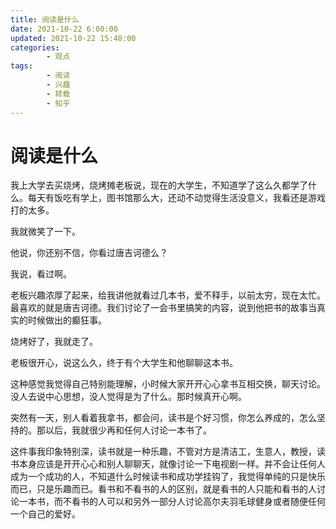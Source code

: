 ```yaml
---
title: 阅读是什么
date: 2021-10-22 6:00:00
updated: 2021-10-22 15:48:00
categories:
        - 观点
tags:
        - 阅读
        - 兴趣
        - 转载
        - 知乎
---
```


# 阅读是什么

我上大学去买烧烤，烧烤摊老板说，现在的大学生，不知道学了这么久都学了什么。每天有饭吃有学上，图书馆那么大，还动不动觉得生活没意义，我看还是游戏打的太多。

我就微笑了一下。

他说，你还别不信，你看过唐吉诃德么？

我说，看过啊。

老板兴趣浓厚了起来，给我讲他就看过几本书，爱不释手，以前太穷，现在太忙。最喜欢的就是唐吉诃德。我们讨论了一会书里搞笑的内容，说到他把书的故事当真实的时候做出的癫狂事。

烧烤好了，我就走了。

老板很开心，说这么久，终于有个大学生和他聊聊这本书。

这种感觉我觉得自己特别能理解，小时候大家开开心心拿书互相交换，聊天讨论。没人去说中心思想，没人觉得是为了什么。那时候真开心啊。

突然有一天，别人看着我拿书，都会问，读书是个好习惯，你怎么养成的，怎么坚持的。那以后，我就很少再和任何人讨论一本书了。

这件事我印象特别深，读书就是一种乐趣，不管对方是清洁工，生意人，教授，读书本身应该是开开心心和别人聊聊天，就像讨论一下电视剧一样。并不会让任何人成为一个成功的人，不知道什么时候读书和成功学挂钩了，我觉得单纯的只是快乐而已，只是乐趣而已。看书和不看书的人的区别，就是看书的人只能和看书的人讨论一本书，而不看书的人可以和另外一部分人讨论高尔夫羽毛球健身或者随便任何一个自己的爱好。

